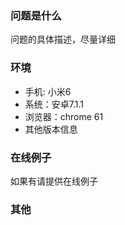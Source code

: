 ### 问题是什么

问题的具体描述，尽量详细

### 环境

- 手机: 小米6
- 系统：安卓7.1.1
- 浏览器：chrome 61
- 其他版本信息

### 在线例子

如果有请提供在线例子

### 其他
